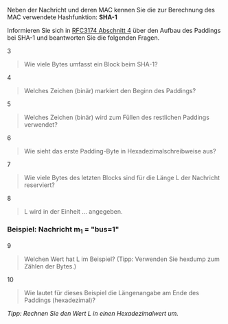 Neben der Nachricht und deren MAC kennen Sie die zur Berechnung des MAC verwendete Hashfunktion: **SHA-1**

Informieren Sie sich in [RFC3174 Abschnitt 4](https://datatracker.ietf.org/doc/html/rfc3174#page-4) 
über den Aufbau des Paddings bei SHA-1 und beantworten Sie die folgenden Fragen.

3 
> Wie viele Bytes umfasst ein Block beim SHA-1?

4 
> Welches Zeichen (binär) markiert den Beginn des Paddings?

5 
> Welches Zeichen (binär) wird zum Füllen des restlichen Paddings verwendet?

6 
> Wie sieht das erste Padding-Byte in Hexadezimalschreibweise aus?

7 
> Wie viele Bytes des letzten Blocks sind für die Länge L der Nachricht reserviert?

8 
> L wird in der Einheit ... angegeben.

### Beispiel: Nachricht m<sub>1</sub> = "bus=1"

9 
> Welchen Wert hat L im Beispiel? (Tipp: Verwenden Sie hexdump zum Zählen der Bytes.)

10 
> Wie lautet für dieses Beispiel die Längenangabe am Ende des Paddings (hexadezimal)?

<i>Tipp: Rechnen Sie den Wert L in einen Hexadezimalwert um.</i>